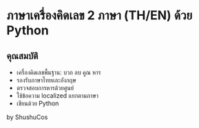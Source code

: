 # ภาษาเครื่องคิดเลข 2 ภาษา (TH/EN) ด้วย Python

## คุณสมบัติ
- เครื่องคิดเลขพื้นฐาน: บวก ลบ คูณ หาร
- รองรับภาษาไทยและอังกฤษ
- ตรวจสอบการหารด้วยศูนย์
- ใช้ข้อความ localized แยกตามภาษา
- เขียนด้วย Python

by ShushuCos